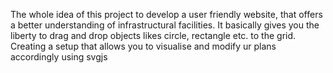 The whole idea of this project to develop a user friendly website, that offers a better understanding of infrastructural facilities.
It basically gives you the liberty to drag and drop objects likes circle, rectangle etc. to the grid. Creating a setup that allows you to visualise and modify ur plans accordingly using svgjs
